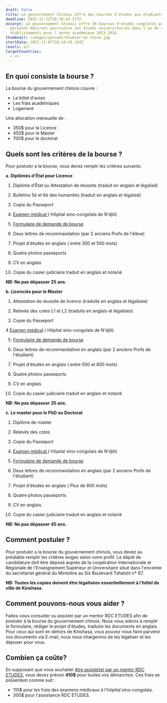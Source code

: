 ```yaml
---
draft: false
title: Le gouvernement Chinois offre des bourses d'études aux étudiants congolais.
deadline: 2022-12-12T16:10:43.277Z
excerpt: Le gouvernement Chinois offre 30 bourses d'études complètes pour toute
  personne désirant poursuivre ses études universitaires dans l'un de ses
  établissements pour l'année académique 2023-2024.
thumbnail: /images/uploads/etudier-en-chine.jpg
startDate: 2022-11-07T16:10:43.343Z
levels: all
targetCountries:
  - cn
---
```

## En quoi consiste la bourse ?

La bourse du gouvernement chinois couvre :

* Le billet d'avion
* Les frais académiques
* Logement

Une allocation mensuelle de :

* 350$ pour la Licence
* 450$ pour le Master 
* 700$ pour le doctorat

## Quels sont les critères de la bourse ?

Pour postuler a la bourse, vous devez remplir les critères suivants:

**a. Diplômés d'État pour Licence** 

1. Diplôme d'État ou Attestation de réussite (traduit en anglais et légalisé)

2. Bulletins 5è et 6è des humanités (traduit en anglais et légalisé)

3. Copie du Passeport

4. [Examen médical ](file:///C:/Users/lenovo/Downloads/Formulaire%20Medical.pdf)( Hôpital sino-congolais de N'djili)

5. [Formulaire de demande de bourse](file:///C:/Users/lenovo/Downloads/Application%20form.pdf)

6. Deux lettres de recommandation (par 2 anciens Profs de l'élève)

7. Projet d'études en anglais ( entre 300 et 500 mots) 

8. Quatre photos passeports

9. CV en anglais

10. Copie du casier judiciaire traduit en anglais et notarié

**NB: Ne pas dépasser 25 ans.** 

 **b. Licenciés pour le Master** 

1. Attestation de réussite de licence (traduite en anglais et légalisée)

2. Relevés des cotes L1 et L2 (traduits en anglais et légalisés)

3. Copie du Passeport

4 [Examen médical](file:///C:/Users/lenovo/Downloads/Formulaire%20Medical.pdf) ( Hôpital sino-congolais de N'djili)

5. [Formulaire de demande de bourse](file:///C:/Users/lenovo/Downloads/Application%20form.pdf)

6. Deux lettres de recommandation en anglais (par 2 anciens Profs de l'étudiant)

7. Projet d'études en anglais ( entre 500 et 800 mots) 

8. Quatre photos passeports

9. CV en anglais

10. Copie du casier judiciaire traduit en anglais et notarié

**NB: Ne pas dépasser 35 ans.** 

 **c. Le master pour le PhD ou Doctorat** 

1. Diplôme de master 

2. Relevés des cotes

3. Copie du Passeport

4. [Examen médical ](file:///C:/Users/lenovo/Downloads/Formulaire%20Medical.pdf)( Hôpital sino-congolais de N'djili)

5. [Formulaire de demande de bourse](file:///C:/Users/lenovo/Downloads/Application%20form.pdf)

6. Deux lettres de recommandation en anglais (par 2 anciens Profs de l'étudiant)

7. Projet d'études en anglais ( Plus de 800 mots) 

8. Quatre photos passeports

9. CV en anglais

10. Copie du casier judiciaire traduit en anglais et notarié

**NB: Ne pas dépasser 45 ans.**

## Comment postuler ?

Pour postuler a la bourse du gouvernement chinois, vous devez au préalable remplir les critères exiges selon votre profil. Le dépôt de candidature doit être déposé auprès de la coopération Internationale et Régionale de l'Enseignement Supérieur  et Universitaire situé dans l'enceinte du secrétariat général du Ministère au Sis Boulevard Tshatshi n* 67.

**NB: Toutes les copies doivent être légalisées essentiellement à l'hôtel de ville de Kinshasa.**

## **Comment pouvons-nous vous aider ?**

Faites-vous consulter ou assister par un mentor RDC ETUDES afin de postuler à la bourse du gouvernement chinois. Nous vous aidons à remplir le formulaire, rédiger le projet d'études, traduire les documents en anglais. Pour ceux qui sont en dehors de Kinshasa, vous pouvez nous faire parvenir vos documents via E-mail, nous nous chargerons de les légaliser et les déposer pour vous. 

## Combien ça coûte?

En supposant que vous souhaiter [être assisté(e) par un mentor RDC ETUDES](https://www.rdcetudes.com/accompagnement), vous devez prévoir **410$** pour toutes vos démarches. Ces frais se présentent comme suit : 

* 110$ pour les frais des examens médicaux à l'hôpital sino-congolais.
* 300$ pour l'assistance RDC ETUDES.